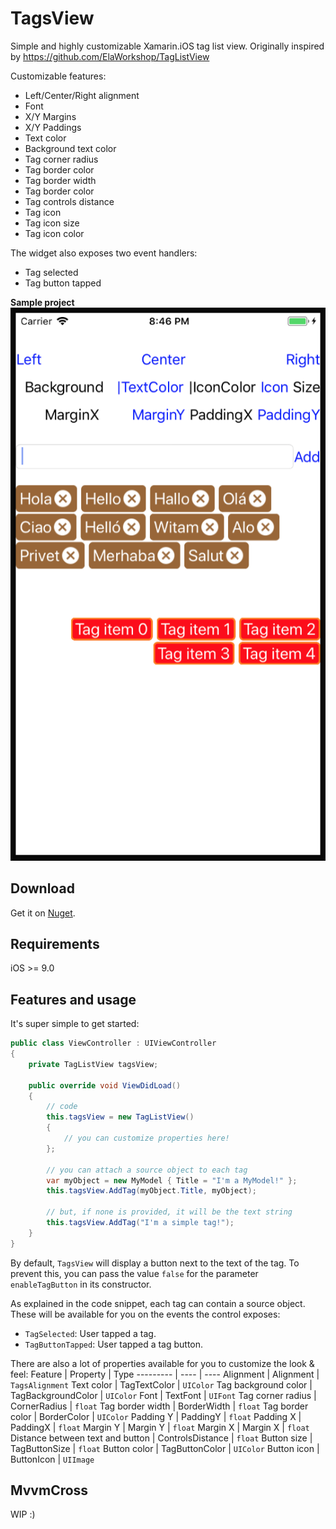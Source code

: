# TagsView

Simple and highly customizable Xamarin.iOS tag list view. Originally inspired by https://github.com/ElaWorkshop/TagListView

Customizable features:
- Left/Center/Right alignment
- Font
- X/Y Margins
- X/Y Paddings
- Text color
- Background text color
- Tag corner radius
- Tag border color
- Tag border width
- Tag border color
- Tag controls distance
- Tag icon
- Tag icon size
- Tag icon color

The widget also exposes two event handlers:
- Tag selected
- Tag button tapped

__Sample project__
<img src="Assets/sshot.png" alt="Screenshot" />

## Download

Get it on [Nuget](https://www.nuget.org/packages/TagsView/).

## Requirements

iOS >= 9.0

## Features and usage

It's super simple to get started:

```c#
public class ViewController : UIViewController
{
    private TagListView tagsView;

    public override void ViewDidLoad()
    {
        // code
        this.tagsView = new TagListView()
        {
            // you can customize properties here!
        };

        // you can attach a source object to each tag
        var myObject = new MyModel { Title = "I'm a MyModel!" };
        this.tagsView.AddTag(myObject.Title, myObject); 

        // but, if none is provided, it will be the text string 
        this.tagsView.AddTag("I'm a simple tag!"); 
    }
}
```

By default, `TagsView` will display a button next to the text of the tag. To prevent this, you can pass the value `false` for the parameter `enableTagButton` in its constructor.

As explained in the code snippet, each tag can contain a source object. These will be available for you on the events the control exposes:
- `TagSelected`: User tapped a tag.
- `TagButtonTapped`: User tapped a tag button.

There are also a lot of properties available for you to customize the look & feel:
Feature | Property | Type
--------- | ---- | ----
Alignment | Alignment | `TagsAlignment`
Text color | TagTextColor | `UIColor`
Tag background color | TagBackgroundColor | `UIColor`
Font | TextFont | `UIFont`
Tag corner radius | CornerRadius | `float`
Tag border width | BorderWidth | `float`
Tag border color | BorderColor | `UIColor`
Padding Y | PaddingY | `float`
Padding X | PaddingX | `float`
Margin Y | Margin Y | `float`
Margin X | Margin X | `float`
Distance between text and button | ControlsDistance | `float`
Button size | TagButtonSize | `float`
Button color | TagButtonColor | `UIColor`
Button icon | ButtonIcon | `UIImage`

## MvvmCross

WIP :)